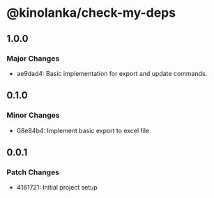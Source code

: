 # @kinolanka/check-my-deps

## 1.0.0

### Major Changes

- ae9dad4: Basic implementation for export and update commands.

## 0.1.0

### Minor Changes

- 08e84b4: Implement basic export to excel file.

## 0.0.1

### Patch Changes

- 4161721: Initial project setup
